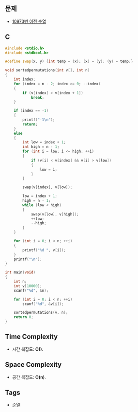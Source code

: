 ## 문제
- [10973번 이전 순열](https://www.acmicpc.net/problem/10973)

## C
```cpp
#include <stdio.h>
#include <stdbool.h>

#define swap(x, y) {int temp = (x); (x) = (y); (y) = temp;}

void sortedpermutations(int v[], int n)
{
	int index;
	for (index = n - 2; index >= 0; --index)
	{
		if (v[index] > v[index + 1])
			break;
	}

	if (index == -1)
	{
		printf("-1\n");
		return;
	}
	else
	{
		int low = index + 1;
		int high = n - 1;
		for (int i = low; i <= high; ++i)
		{
			if (v[i] < v[index] && v[i] > v[low])
			{
				low = i;
			}
		}

		swap(v[index], v[low]);

		low = index + 1;
		high = n - 1;
		while (low < high)
		{
			swap(v[low], v[high]);
			++low;
			--high;
		}
	}

	for (int i = 0; i < n; ++i)
	{
		printf("%d ", v[i]);
	}
	printf("\n");
}

int main(void)
{
	int n;
	int v[10000];
	scanf("%d", &n);

	for (int i = 0; i < n; ++i)
		scanf("%d", &v[i]);

	sortedpermutations(v, n);
	return 0;
}
```

## Time Complexity
- 시간 복잡도: <b>O()</b>.

## Space Complexity
- 공간 복잡도: <b>O(n)</b>.

## Tags
- [순열](https://github.com/myoi-oj/baekjoon-oj#permutation)
